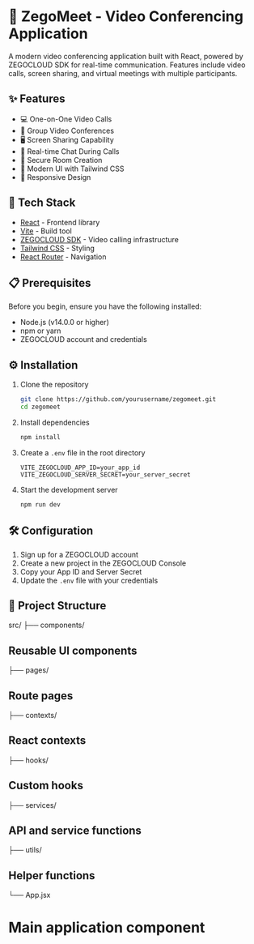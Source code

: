 # 🎥 ZegoMeet - Video Conferencing Application

A modern video conferencing application built with React, powered by ZEGOCLOUD SDK for real-time communication. Features include video calls, screen sharing, and virtual meetings with multiple participants.

## ✨ Features

- 💻 One-on-One Video Calls
- 👥 Group Video Conferences
- 🖥️ Screen Sharing Capability
- 💬 Real-time Chat During Calls
- 🔐 Secure Room Creation
- 🎨 Modern UI with Tailwind CSS
- 📱 Responsive Design

## 🚀 Tech Stack

- [React](https://reactjs.org/) - Frontend library
- [Vite](https://vitejs.dev/) - Build tool
- [ZEGOCLOUD SDK](https://www.zegocloud.com/) - Video calling infrastructure
- [Tailwind CSS](https://tailwindcss.com/) - Styling
- [React Router](https://reactrouter.com/) - Navigation

## 📋 Prerequisites

Before you begin, ensure you have the following installed:
- Node.js (v14.0.0 or higher)
- npm or yarn
- ZEGOCLOUD account and credentials

## ⚙️ Installation

1. Clone the repository
    ```bash
    git clone https://github.com/yourusername/zegomeet.git
    cd zegomeet
    ```

2. Install dependencies
    ```bash
    npm install
    ```

3. Create a `.env` file in the root directory
    ```env
    VITE_ZEGOCLOUD_APP_ID=your_app_id
    VITE_ZEGOCLOUD_SERVER_SECRET=your_server_secret
    ```

4. Start the development server
    ```bash
    npm run dev
    ```

## 🛠️ Configuration

1. Sign up for a ZEGOCLOUD account
2. Create a new project in the ZEGOCLOUD Console
3. Copy your App ID and Server Secret
4. Update the `.env` file with your credentials

## 📁 Project Structure
src/ 
├── components/ 
## Reusable UI components
├── pages/
## Route pages
├── contexts/ 
## React contexts 
├── hooks/
## Custom hooks
├── services/ 
## API and service functions 
├── utils/ 
## Helper functions
└── App.jsx 
# Main application component
